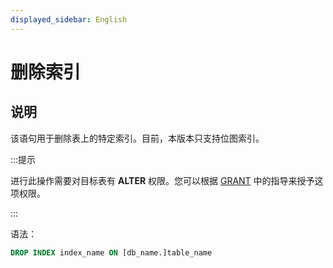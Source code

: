```yaml
---
displayed_sidebar: English
---
```


# 删除索引

## 说明

该语句用于删除表上的特定索引。目前，本版本只支持位图索引。

:::提示

进行此操作需要对目标表有 **ALTER** 权限。您可以根据 [GRANT](../account-management/GRANT.md) 中的指导来授予这项权限。

:::

语法：

```sql
DROP INDEX index_name ON [db_name.]table_name
```
